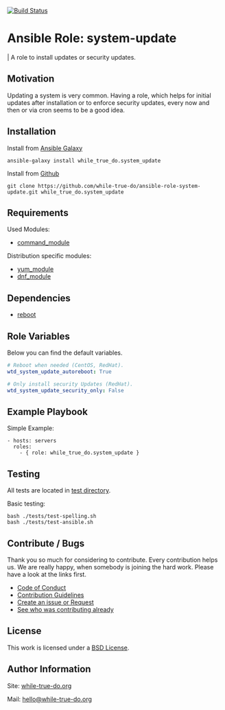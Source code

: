 [![Build Status](https://travis-ci.org/while-true-do/ansible-role-system-update.svg?branch=master)](https://travis-ci.org/while-true-do/ansible-role-system-update)

# Ansible Role: system-update
| A role to install updates or security updates.

## Motivation

Updating a system is very common. Having a role, which helps for initial updates after installation or to enforce security updates, every now and then or via cron seems to be a good idea.

## Installation

Install from [Ansible Galaxy](https://galaxy.ansible.com/while_true_do/system_update)

```
ansible-galaxy install while_true_do.system_update
```

Install from [Github](https://github.com/while-true-do/ansible-role-system-update)

```
git clone https://github.com/while-true-do/ansible-role-system-update.git while_true_do.system_update
```

## Requirements

Used Modules:

-   [command_module](https://docs.ansible.com/ansible/latest/modules/command_module.html)

Distribution specific modules:

-   [yum_module](https://docs.ansible.com/ansible/latest/modules/yum_module.html)
-   [dnf_module](https://docs.ansible.com/ansible/latest/modules/dnf_module.html)

## Dependencies

-   [reboot](https://github.com/while-true-do/ansible-role-reboot)

## Role Variables

Below you can find the default variables.

```yaml
# Reboot when needed (CentOS, RedHat).
wtd_system_update_autoreboot: True

# Only install security Updates (RedHat).
wtd_system_update_security_only: False
```

## Example Playbook

Simple Example:

```
- hosts: servers
  roles:
    - { role: while_true_do.system_update }
```

## Testing

All tests are located in [test directory](./tests/).

Basic testing:

```
bash ./tests/test-spelling.sh
bash ./tests/test-ansible.sh
```

## Contribute / Bugs

Thank you so much for considering to contribute. Every contribution helps us. We are really happy, when somebody is joining the hard work. Please have a look at the links first.

-   [Code of Conduct](./docs/CODE_OF_CONDUCT.md)
-   [Contribution Guidelines](./docs/CONTRIBUTING.md)
-   [Create an issue or Request](https://github.com/while-true-do/ansible-role-system-update/issues)
-   [See who was contributing already](https://github.com/while-true-do/ansible-role-system-update/graphs/contributors)

## License

This work is licensed under a [BSD License](https://opensource.org/licenses/BSD-3-Clause).

## Author Information

Site: [while-true-do.org](https://while-true-do.org)

Mail: [hello@while-true-do.org](mailto:hello@while-true-do.org)


